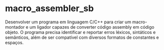 # macro_assembler_sb
 Desenvolver um programa em linguagem C/C++ para criar um macro-montador e um ligador capazes de converter código assembly em código objeto. O programa precisa identificar e reportar erros léxicos, sintáticos e semânticos, além de ser compatível com diversos formatos de constantes e espaços.
